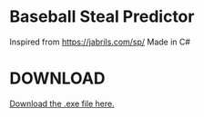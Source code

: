 # Baseball Steal Predictor
 Inspired from https://jabrils.com/sp/ Made in C#

# DOWNLOAD
 [Download the .exe file here.](https://google.com "Download 'stealpredictor.exe'")
